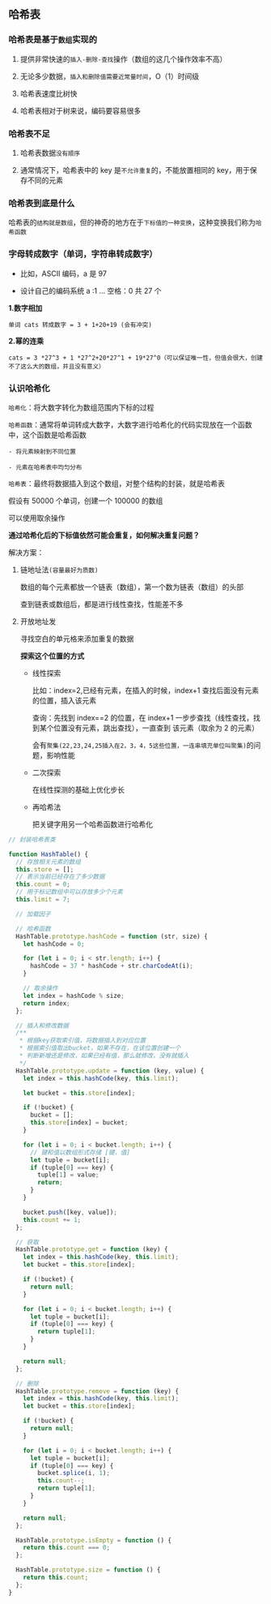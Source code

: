 ## 哈希表

### 哈希表是基于`数组`实现的

1. 提供非常快速的`插入-删除-查找`操作（数组的这几个操作效率不高）

2. 无论多少数据，`插入和删除值需要近常量时间`，O（1）时间级

3. 哈希表速度比树快

4. 哈希表相对于树来说，编码要容易很多

### 哈希表不足

1. 哈希表数据`没有顺序`

2. 通常情况下，哈希表中的 key 是`不允许重复`的，不能放置相同的 key，用于保存不同的元素

### 哈希表到底是什么

哈希表的`结构就是数组`，但的神奇的地方在于`下标值的一种变换`，这种变换我们称为`哈希函数`

### 字母转成数字（单词，字符串转成数字）

- 比如，ASCII 编码，a 是 97

- 设计自己的编码系统 a :1 ... 空格：0 共 27 个

**1.数字相加**

`单词 cats 转成数字 = 3 + 1+20+19 (会有冲突)`

**2.幂的连乘**

`cats = 3 *27^3 + 1 *27^2+20*27^1 + 19*27^0（可以保证唯一性，但值会很大，创建不了这么大的数组，并且没有意义）`

### 认识哈希化

`哈希化`：将大数字转化为数组范围内下标的过程

`哈希函数`：通常将单词转成大数字，大数字进行哈希化的代码实现放在一个函数中，这个函数是哈希函数

    - 将元素映射到不同位置

    - 元素在哈希表中均匀分布

`哈希表`：最终将数据插入到这个数组，对整个结构的封装，就是哈希表

假设有 50000 个单词，创建一个 100000 的数组

可以使用取余操作

**通过哈希化后的下标值依然可能会重复，如何解决重复问题？**

解决方案：

1. 链地址法`(容量最好为质数)`

   数组的每个元素都放一个链表（数组），第一个数为链表（数组）的头部

   查到链表或数组后，都是进行线性查找，性能差不多

2. 开放地址发

   寻找空白的单元格来添加重复的数据

   **探索这个位置的方式**

   - 线性探索

     比如：index=2,已经有元素，在插入的时候，index+1 查找后面没有元素的位置，插入该元素

     查询：先找到 index==2 的位置，在 index+1 一步步查找（线性查找，找到某个位置没有元素，跳出查找），一直查到 该元素（取余为 2 的元素）

     会有`聚集(22,23,24,25插入在2，3，4，5这些位置，一连串填充单位叫聚集)`的问题，影响性能

   - 二次探索

     在线性探测的基础上优化步长

   - 再哈希法

     把关键字用另一个哈希函数进行哈希化

```javascript
// 封装哈希表类

function HashTable() {
  // 存放相关元素的数组
  this.store = [];
  // 表示当前已经存在了多少数据
  this.count = 0;
  // 用于标记数组中可以存放多少个元素
  this.limit = 7;

  // 加载因子

  // 哈希函数
  HashTable.prototype.hashCode = function (str, size) {
    let hashCode = 0;

    for (let i = 0; i < str.length; i++) {
      hashCode = 37 * hashCode + str.charCodeAt(i);
    }

    // 取余操作
    let index = hashCode % size;
    return index;
  };

  // 插入和修改数据
  /**
   * 根据key获取索引值，将数据插入到对应位置
   * 根据索引值取出bucket，如果不存在，在该位置创建一个
   * 判断新增还是修改，如果已经有值，那么就修改，没有就插入
   */
  HashTable.prototype.update = function (key, value) {
    let index = this.hashCode(key, this.limit);

    let bucket = this.store[index];

    if (!bucket) {
      bucket = [];
      this.store[index] = bucket;
    }

    for (let i = 0; i < bucket.length; i++) {
      // 键和值以数组形式存储 [键，值]
      let tuple = bucket[i];
      if (tuple[0] === key) {
        tuple[1] = value;
        return;
      }
    }

    bucket.push([key, value]);
    this.count += 1;
  };

  // 获取
  HashTable.prototype.get = function (key) {
    let index = this.hashCode(key, this.limit);
    let bucket = this.store[index];

    if (!bucket) {
      return null;
    }

    for (let i = 0; i < bucket.length; i++) {
      let tuple = bucket[i];
      if (tuple[0] === key) {
        return tuple[1];
      }
    }

    return null;
  };

  // 删除
  HashTable.prototype.remove = function (key) {
    let index = this.hashCode(key, this.limit);
    let bucket = this.store[index];

    if (!bucket) {
      return null;
    }

    for (let i = 0; i < bucket.length; i++) {
      let tuple = bucket[i];
      if (tuple[0] === key) {
        bucket.splice(i, 1);
        this.count--;
        return tuple[1];
      }
    }

    return null;
  };

  HashTable.prototype.isEmpty = function () {
    return this.count === 0;
  };

  HashTable.prototype.size = function () {
    return this.count;
  };
}
```
